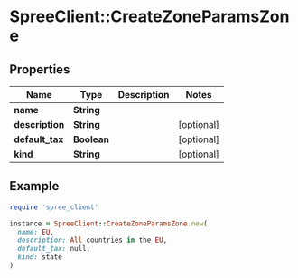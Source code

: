 # SpreeClient::CreateZoneParamsZone

## Properties

| Name | Type | Description | Notes |
| ---- | ---- | ----------- | ----- |
| **name** | **String** |  |  |
| **description** | **String** |  | [optional] |
| **default_tax** | **Boolean** |  | [optional] |
| **kind** | **String** |  | [optional] |

## Example

```ruby
require 'spree_client'

instance = SpreeClient::CreateZoneParamsZone.new(
  name: EU,
  description: All countries in the EU,
  default_tax: null,
  kind: state
)
```

